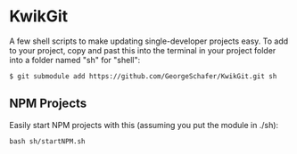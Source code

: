 # KwikGit

A few shell scripts to make updating single-developer projects easy. To add to your project, copy and past this into the terminal in your project folder into a folder named "sh" for "shell":

```
$ git submodule add https://github.com/GeorgeSchafer/KwikGit.git sh
```

## NPM Projects

Easily start NPM projects with this (assuming you put the module in ./sh):

```
bash sh/startNPM.sh
```